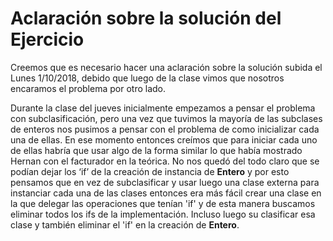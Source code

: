 # Aclaración sobre la solución del Ejercicio 

Creemos que es necesario hacer una aclaración sobre la solución subida el Lunes 1/10/2018, debido que luego de la clase vimos que  nosotros encaramos el problema por otro lado.

Durante la clase del jueves inicialmente empezamos a pensar el problema con subclasificación, pero una vez que tuvimos la mayoría de las subclases de enteros nos pusimos a pensar con el problema de como inicializar cada una de ellas.
En ese momento entonces creímos que para iniciar cada uno de ellas habría que usar algo de la forma similar lo que había mostrado Hernan con el facturador en la teórica. No nos quedó del todo claro que se podían dejar los ‘if’ de la creación de instancia de **Entero** y por esto pensamos que en vez de subclasificar y usar luego una clase externa para instanciar cada una de las clases entonces era más fácil crear una clase en la que delegar las operaciones que tenían 'if' y de esta manera buscamos eliminar todos los ifs de la implementación. Incluso luego su clasificar esa clase y también eliminar el 'if' en la creación de **Entero**.


